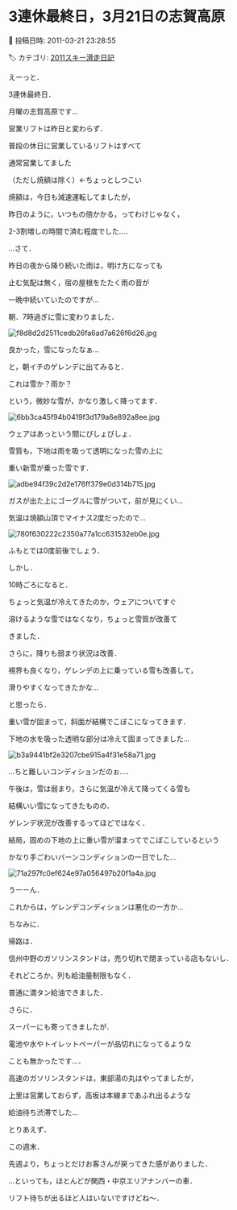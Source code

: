# 3連休最終日，3月21日の志賀高原

📅 投稿日時: 2011-03-21 23:28:55

🏷️ カテゴリ: [2011スキー滑走日記](ca488c98cfb9169941c3e73770dcefb56.md)

えーっと．





3連休最終日．


月曜の志賀高原です…





営業リフトは昨日と変わらず．


普段の休日に営業しているリフトはすべて


通常営業してました


（ただし焼額は除く）←ちょっとしつこい


焼額は，今日も減速運転してましたが，


昨日のように，いつもの倍かかる，ってわけじゃなく，


2-3割増しの時間で済む程度でした…．





…さて．


昨日の夜から降り続いた雨は，明け方になっても


止む気配は無く，宿の屋根をたたく雨の音が


一晩中続いていたのですが…





朝．7時過ぎに雪に変わりました．




![f8d8d2d2511cedb26fa6ad7a626f6d26.jpg](images/f8d8d2d2511cedb26fa6ad7a626f6d26.jpg)







良かった，雪になったなぁ…


と，朝イチのゲレンデに出てみると．





これは雪か？雨か？





という，微妙な雪が，かなり激しく降ってます．




![6bb3ca45f94b0419f3d179a6e892a8ee.jpg](images/6bb3ca45f94b0419f3d179a6e892a8ee.jpg)




ウェアはあっという間にびしょびしょ．





雪質も，下地は雨を吸って透明になった雪の上に


重い新雪が乗った雪です．




![adbe94f39c2d2e176ff379e0d314b715.jpg](images/adbe94f39c2d2e176ff379e0d314b715.jpg)







ガスが出た上にゴーグルに雪がついて，前が見にくい…


気温は焼額山頂でマイナス2度だったので…




![780f630222c2350a77a1cc631532eb0e.jpg](images/780f630222c2350a77a1cc631532eb0e.jpg)




ふもとでは0度前後でしょう．





しかし．


10時ごろになると．


ちょっと気温が冷えてきたのか，ウェアについてすぐ


溶けるような雪ではなくなり，ちょっと雪質が改善て


きました．


さらに，降りも弱まり状況は改善．





視界も良くなり，ゲレンデの上に乗っている雪も改善して，


滑りやすくなってきたかな…


と思ったら．


重い雪が固まって，斜面が結構でこぼこになってきます．


下地の水を吸った透明な部分は冷えて固まってきました…




![b3a9441bf2e3207cbe915a4f31e58a71.jpg](images/b3a9441bf2e3207cbe915a4f31e58a71.jpg)




…ちと難しいコンディションだのぉ…．





午後は，雪は弱まり，さらに気温が冷えて降ってくる雪も


結構いい雪になってきたものの．


ゲレンデ状況が改善するってほどではなく．





結局，固めの下地の上に重い雪が溜まってでこぼこしているという


かなり手ごわいバーンコンディションの一日でした…




![71a297fc0ef624e97a056497b20f1a4a.jpg](images/71a297fc0ef624e97a056497b20f1a4a.jpg)







うーーん．


これからは，ゲレンデコンディションは悪化の一方か…





ちなみに．


帰路は．





信州中野のガソリンスタンドは，売り切れで閉まっている店もないし．


それどころか，列も給油量制限もなく．


普通に満タン給油できました．





さらに．


スーパーにも寄ってきましたが．


電池や水やトイレットペーパーが品切れになってるような


ことも無かったです…．





高速のガソリンスタンドは，東部湯の丸はやってましたが，


上里は営業しておらず，高坂は本線まであふれ出るような


給油待ち渋滞でした…





とりあえず．


この週末．


先週より，ちょっとだけお客さんが戻ってきた感がありました．


…といっても，ほとんどが関西・中京エリアナンバーの車．


リフト待ちが出るほど人はいないですけどね～．
